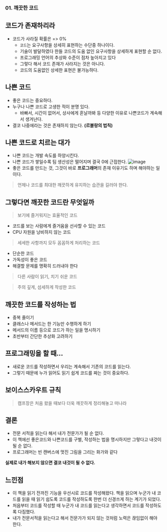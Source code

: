 ### 01. 깨끗한 코드

## 코드가 존재하리라
- 코드가 사라질 확률은 => 0%   
  - ```코드```는 요구사항을 상세히 표현하는 수단중 하나이다. 
  - 기술이 발달하였다 한들 코드의 도움 없인 요구사항을 상세하게 표현할 순 없다. 
  - 프로그래밍 언어의 추상화 수준이 점차 높아지고 있다   
  - 그렇다 해서 코드 존재가 사라지는 것은 아니다.  
  - 코드의 도움없인 상세한 표현은 불가능하다. 

## 나쁜 코드
- 좋은 코드는 중요하다.
- 누구나 나쁜 코드로 고생한 적이 분명 있다.
  - 바빠서, 시간이 없어서, 상사에게 혼날까봐 등 다양한 이유로 나쁜코드가 계속해서 생겨난다.
- 결코 나중에라는 것은 존재하지 않는다. **(르블랑의 법칙)**

## 나쁜 코드로 치르는 대가
- 나쁜 코드는 개발 속도를 하양시킨다.
- 나쁜 코드가 쌓일수록 팀 생산성은 떨어지며 결국 0에 근접한다.
![image](https://user-images.githubusercontent.com/59498977/125154000-ad115080-e192-11eb-81ba-1a98f20c425d.png)
- 좋은 코드를 만드는 것, 그것이 바로 **프로그래머**의 존재 이유기도 하며 해야하는 일이다.
> 언제나 코드를 최대한 깨끗하게 유지하는 습관을 길러야 한다.

## 그렇다면 깨끗한 코드란 무엇일까
> 보기에 즐거워지는 효율적인 코드   
  - 코드를 보는 사람에게 즐거움을 선사할 수 있는 코드   
  - CPU 자원을 낭비하지 않는 코드
> 세세한 사항까지 모두 꼼꼼하게 처리하는 코드   
  - 단순한 코드   
  - 가독성이 좋은 코드
  - 해결할 문제를 명확히 드러내야 한다
> 다른 사람이 읽기, 치기 쉬운 코드

> 주의 깊게, 섬세하게 작성한 코드

## 깨끗한 코드를 작성하는 법
- 중복 줄이기
- 클래스나 메서드는 한 기능만 수행하게 하기
- 메서드의 이름 등으로 코드가 하는 일을 명시하기
- 초반부터 간단한 추상화 고려하기

## 프로그래밍을 할 때...
- 새로운 코드를 작성하면서 우리는 계속해서 기존의 코드를 읽는다.
- 그렇기 때문에 누가 읽어도 읽기 쉽게 코드를 짜는 것이 중요하다.

## 보이스스카우트 규칙
> 캠프장은 처음 왔을 때보다 더욱 깨끗하게 정리해놓고 떠나라

## 결론
- 전문 서적을 읽는다 해서 내가 전문가가 될 순 없다.
- 이 책에선 좋은코드와 나쁜코드를 구별, 작성하는 법을 명시하지만 그렇다고 내것이 될 순 없다.
- 프로그래머는 빈 캔버스에 멋진 그림을 그리는 화가와 같다

**실제로 내가 해보지 않으면 결코 내것이 될 수 없다.**

## 느낀점
- 이 책을 읽기 전까진 기능을 우선시로 코드를 작성해왔다. 책을 읽으며 누군가 내 코드를 읽을 때 읽기 쉽도록 코드를 작성하도록 한번 더 신경쓰게 하는 계기가 되었다.
- 처음부터 코드를 작성할 때 누군가 내 코드를 읽는다고 생각하면서 코드를 작성하도록 다짐했다.
- 내가 전문서적을 읽는다고 해서 전문가가 되지 않는 것처럼 노력은 끊임없이 해야 한다.

